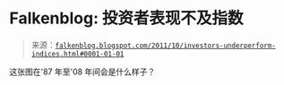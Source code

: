 <!--yml

类别：未分类

日期：2024 年 05 月 12 日 20:41:25

-->

# Falkenblog: 投资者表现不及指数

> 来源：[`falkenblog.blogspot.com/2011/10/investors-underperform-indices.html#0001-01-01`](http://falkenblog.blogspot.com/2011/10/investors-underperform-indices.html#0001-01-01)

这张图在'87 年至'08 年间会是什么样子？
